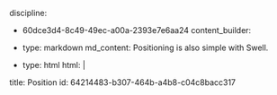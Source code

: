 discipline:
  - 60dce3d4-8c49-49ec-a00a-2393e7e6aa24
content_builder:
  - 
    type: markdown
    md_content: Positioning is also simple with Swell.
  - 
    type: html
    html: |
      <div class="row">
        <div class="col-3 p-1">
          <div class="b-6 ratio-1_1 cbgg-8 relative">
            <div class="w-50 h-50 b-6 m-1 cbgg-7 absolute-top-left"></div>
          </div>
        </div>
        <div class="col-3 p-1">
          <div class="b-6 ratio-1_1 cbgg-8 relative">
            <div class="w-50 h-50 b-6 m-1 cbgg-7 absolute-top-right"></div>
          </div>
        </div>
        <div class="col-3 p-1">
          <div class="b-6 ratio-1_1 cbgg-8 relative">
            <div class="w-50 h-50 b-6 m-1 cbgg-7 absolute-bottom-left"></div>
          </div>
        </div>
        <div class="col-3 p-1">
          <div class="b-6 ratio-1_1 cbgg-8 relative">
            <div class="w-50 h-50 b-6 m-1 cbgg-7 absolute-bottom-right"></div>
          </div>
        </div>
      </div>
      
      <div class="row">
        <div class="col-3 p-1">
          <div class="b-6 ratio-1_1 cbgg-8 relative">
            <div class="w-50 h-50 b-6 cbgg-7 absolute-center-middle"></div>
          </div>
        </div>
        <div class="col-3 p-1">
          <div class="b-6 ratio-1_1 cbgg-8 relative">
            <div class="w-50 h-50 b-6 my-1 cbgg-7 absolute-center-top"></div>
          </div>
        </div>
        <div class="col-3 p-1">
          <div class="b-6 ratio-1_1 cbgg-8 relative">
            <div class="w-50 h-50 b-6 my-1 cbgg-7 absolute-center-bottom"></div>
          </div>
        </div>
        <div class="col-3 p-1">
          <div class="b-6 ratio-1_1 cbgg-8 relative">
            <div class="w-50 h-50 b-6 m-1 cbgg-7 absolute-top-right"></div>
          </div>
        </div>
      </div>
title: Position
id: 64214483-b307-464b-a4b8-c04c8bacc317
